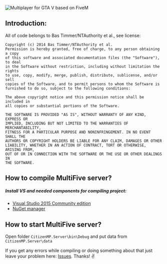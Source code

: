 ![Multiplayer for GTA V based on FiveM](http://multifive.org/images/multifive_logo.png)
## Introduction:

All of code belongs to Bas Timmer/NTAuthority et al., see license:

    Copyright (c) 2014 Bas Timmer/NTAuthority et al.
    Permission is hereby granted, free of charge, to any person obtaining a copy
    of this software and associated documentation files (the "Software"), to deal
    in the Software without restriction, including without limitation the rights
    to use, copy, modify, merge, publish, distribute, sublicense, and/or sell
    copies of the Software, and to permit persons to whom the Software is
    furnished to do so, subject to the following conditions:

    The above copyright notice and this permission notice shall be included in
    all copies or substantial portions of the Software.

    THE SOFTWARE IS PROVIDED "AS IS", WITHOUT WARRANTY OF ANY KIND, EXPRESS OR
    IMPLIED, INCLUDING BUT NOT LIMITED TO THE WARRANTIES OF MERCHANTABILITY,
    FITNESS FOR A PARTICULAR PURPOSE AND NONINFRINGEMENT. IN NO EVENT SHALL THE
    AUTHORS OR COPYRIGHT HOLDERS BE LIABLE FOR ANY CLAIM, DAMAGES OR OTHER
    LIABILITY, WHETHER IN AN ACTION OF CONTRACT, TORT OR OTHERWISE, ARISING FROM,
    OUT OF OR IN CONNECTION WITH THE SOFTWARE OR THE USE OR OTHER DEALINGS IN
    THE SOFTWARE.
  
## How to compile MultiFive server?
##### Install VS and needed components for compiling project:
- [Visual Studio 2015 Community edition](https://www.visualstudio.com/ru-ru/downloads/download-visual-studio-vs.aspx) 
- [NuGet manager](https://www.nuget.org/)


## How to start MultiFive server?

Open folder `CitizenMP.Server\bin\Debug` and put data from `CitizenMP.Server\data`

If you get any errors while compiling or doing something about that just leave your problem here: [Issues](https://github.com/multifive/server/issues). Thanks! :v:
